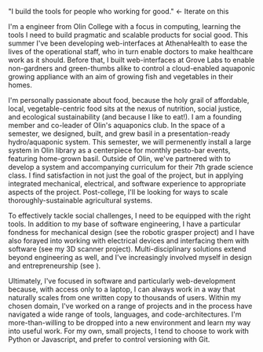 "I build the tools for people who working for good." <- Iterate on this

I'm a engineer from Olin College with a focus in computing, learning the tools I need to build pragmatic and scalable products for social good. This summer I've been developing web-interfaces at AthenaHealth to ease the lives of the operational staff, who in turn enable doctors to make healthcare work as it should. Before that, I built web-interfaces at Grove Labs to enable non-gardners and green-thumbs alike to control a cloud-enabled aquaponic growing appliance with an aim of growing fish and vegetables in their homes.

I'm personally passionate about food, because the holy grail of affordable, local, vegetable-centric food sits at the nexus of nutrition, social justice, and ecological sustainability (and because I like to eat!). I am a founding member and co-leader of Olin's aquaponics club. In the space of a semester, we designed, built, and grew basil in a presentation-ready hydro/aquaponic system. This semester, we will permenently install a large system in Olin library as a centerpiece for monthly pesto-bar events, featuring home-grown basil. Outside of Olin, we've partnered with <School Name> to develop a system and accompanying curriculum for their 7th grade science class. I find satisfaction in not just the goal of the project, but in applying integrated mechanical, electrical, and software experience to appropriate aspects of the project. Post-college, I'll be looking for ways to scale thoroughly-sustainable agricultural systems.

To effectively tackle social challenges, I need to be equipped with the right tools. In addition to my base of software engineering, I have a particular fondness for mechanical design (see the robotic grasper project) and I have also forayed into working with electrical devices and interfacing them with software (see my 3D scanner project). Multi-disciplinary solutions extend beyond engineering as well, and I've increasingly involved myself in design and entrepreneurship (see <Startup Lockdown event>).

Ultimately, I've focused in software and particularly web-development because, with access only to a laptop, I can always work in a way that naturally scales from one written copy to thousands of users. Within my chosen domain, I've worked on a range of projects <LINKS> and in the process have navigated a wide range of tools, languages, and code-architectures. I'm more-than-willing to be dropped into a new environment and learn my way into useful work. For my own, small projects, I tend to choose to work with Python or Javascript, and prefer to control versioning with Git.